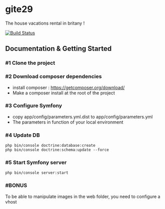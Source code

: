 gite29
======

The house vacations rental in britany !

[![Build Status](https://travis-ci.org/math29/gite29.svg?branch=master)](https://travis-ci.org/math29/gite29)

## Documentation & Getting Started

### #1 Clone the project

### #2 Download composer dependencies
- install composer : https://getcomposer.org/download/
- Make a composer install at the root of the project

### #3 Configure Symfony
- copy app/config/parameters.yml.dist to app/config/parameters.yml
- The parameters in function of your local environment

### #4 Update DB
```
php bin/console doctrine:database:create
php bin/console doctrine:schema:update --force
```

### #5 Start Symfony server
```
php bin/console server:start
```

### #BONUS
To be able to manipulate images in the web folder, you need to configure a vhost
